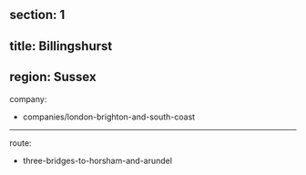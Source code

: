 section: 1
----
title: Billingshurst
----
region: Sussex
----
company:
- companies/london-brighton-and-south-coast
----
route:
- three-bridges-to-horsham-and-arundel
